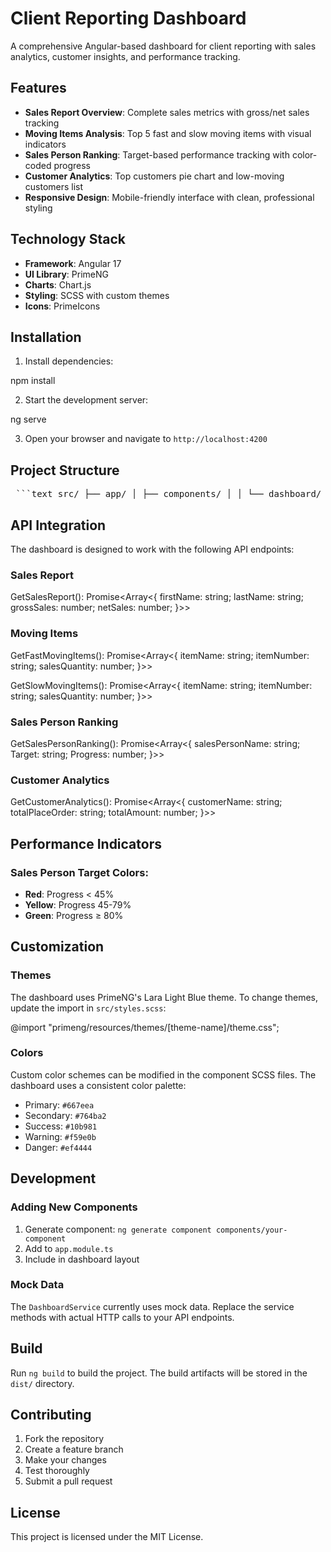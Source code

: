# Client Reporting Dashboard

A comprehensive Angular-based dashboard for client reporting with sales analytics, customer insights, and performance tracking.

## Features

- **Sales Report Overview**: Complete sales metrics with gross/net sales tracking
- **Moving Items Analysis**: Top 5 fast and slow moving items with visual indicators
- **Sales Person Ranking**: Target-based performance tracking with color-coded progress
- **Customer Analytics**: Top customers pie chart and low-moving customers list
- **Responsive Design**: Mobile-friendly interface with clean, professional styling

## Technology Stack

- **Framework**: Angular 17
- **UI Library**: PrimeNG
- **Charts**: Chart.js
- **Styling**: SCSS with custom themes
- **Icons**: PrimeIcons

## Installation

1. Install dependencies:

npm install


2. Start the development server:

ng serve


3. Open your browser and navigate to `http://localhost:4200`

## Project Structure

<pre lang="markdown"> ```text src/ ├── app/ │ ├── components/ │ │ └── dashboard/ │ │ ├── dashboard.component.* │ │ ├── sales-report-overview/ │ │ ├── moving-items-section/ │ │ ├── sales-person-ranking/ │ │ └── customer-analytics/ │ ├── services/ │ │ └── dashboard.service.ts │ ├── app.component.* │ ├── app.module.ts │ └── app-routing.module.ts ├── styles.scss └── index.html ``` </pre>
  
## API Integration

The dashboard is designed to work with the following API endpoints:

### Sales Report

GetSalesReport(): Promise<Array<{
  firstName: string;
  lastName: string;
  grossSales: number;
  netSales: number;
}>>


### Moving Items

GetFastMovingItems(): Promise<Array<{
  itemName: string;
  itemNumber: string;
  salesQuantity: number;
}>>

GetSlowMovingItems(): Promise<Array<{
  itemName: string;
  itemNumber: string;
  salesQuantity: number;
}>>


### Sales Person Ranking

GetSalesPersonRanking(): Promise<Array<{
  salesPersonName: string;
  Target: string;
  Progress: number;
}>>


### Customer Analytics

GetCustomerAnalytics(): Promise<Array<{
  customerName: string;
  totalPlaceOrder: string;
  totalAmount: number;
}>>


## Performance Indicators

### Sales Person Target Colors:
- **Red**: Progress < 45%
- **Yellow**: Progress 45-79%
- **Green**: Progress ≥ 80%

## Customization

### Themes
The dashboard uses PrimeNG's Lara Light Blue theme. To change themes, update the import in `src/styles.scss`:


@import "primeng/resources/themes/[theme-name]/theme.css";


### Colors
Custom color schemes can be modified in the component SCSS files. The dashboard uses a consistent color palette:

- Primary: `#667eea`
- Secondary: `#764ba2`
- Success: `#10b981`
- Warning: `#f59e0b`
- Danger: `#ef4444`

## Development

### Adding New Components
1. Generate component: `ng generate component components/your-component`
2. Add to `app.module.ts`
3. Include in dashboard layout

### Mock Data
The `DashboardService` currently uses mock data. Replace the service methods with actual HTTP calls to your API endpoints.

## Build

Run `ng build` to build the project. The build artifacts will be stored in the `dist/` directory.

## Contributing

1. Fork the repository
2. Create a feature branch
3. Make your changes
4. Test thoroughly
5. Submit a pull request

## License

This project is licensed under the MIT License.


